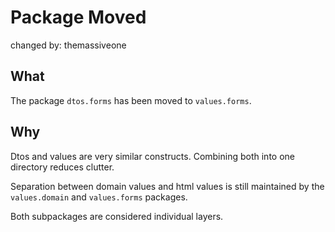 # Package Moved
changed by: themassiveone

## What
The package `dtos.forms` has been moved to `values.forms`.

## Why
Dtos and values are very similar constructs. Combining both into one directory reduces clutter.

Separation between domain values and html values is still maintained by the `values.domain` and `values.forms` packages.

Both subpackages are considered individual layers.